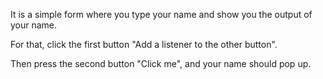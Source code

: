 It is a simple form where you type your name and show you the output of your name.

For that, click the first button "Add a listener to the other button".

Then press the second button "Click me", and your name should pop up.